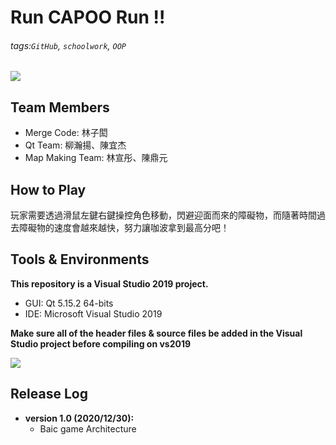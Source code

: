 Run CAPOO Run !!
===
###### tags:`GitHub`, `schoolwork`, `OOP`

![](https://i.imgur.com/DfLFZAn.png)

## Team Members
* Merge Code: 林子閎
* Qt Team: 柳瀚揚、陳宜杰
* Map Making Team: 林宣彤、陳鼎元


## How to Play
玩家需要透過滑鼠左鍵右鍵操控角色移動，閃避迎面而來的障礙物，而隨著時間過去障礙物的速度會越來越快，努力讓咖波拿到最高分吧！


## Tools & Environments
**This repository is a Visual Studio 2019 project.**
* GUI: Qt 5.15.2 64-bits
* IDE: Microsoft Visual Studio 2019

**Make sure all of the header files & source files be added in the Visual Studio project before compiling on vs2019**

![](https://i.imgur.com/Cdiw5ku.png)

## Release Log
* **version 1.0 (2020/12/30):**
    * Baic game Architecture